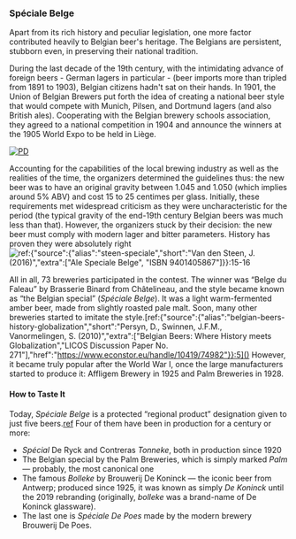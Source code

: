 ### Spéciale Belge

Apart from its rich history and peculiar legislation, one more factor contributed heavily to Belgian beer's heritage. The Belgians are persistent, stubborn even, in preserving their national tradition.

During the last decade of the 19th century, with the intimidating advance of foreign beers - German lagers in particular - (beer imports more than tripled from 1891 to 1903), Belgian citizens hadn't sat on their hands. In 1901, the Union of Belgian Brewers put forth the idea of creating a national beer style that would compete with Munich, Pilsen, and Dortmund lagers (and also British ales). Cooperating with the Belgian brewery schools association, they agreed to a national competition in 1904 and announce the winners at the 1905 World Expo to be held in Liège.

[![PD](/img/liege-expo-1905.jpg "Official poster of the 1905 World Expo in Liege")](https://commons.wikimedia.org/wiki/File:Affiche_1905.jpg)

Accounting for the capabilities of the local brewing industry as well as the realities of the time, the organizers determined the guidelines thus: the new beer was to have an original gravity between 1.045 and 1.050 (which implies around 5% ABV) and cost 15 to 25 centimes per glass. Initially, these requirements met widespread criticism as they were uncharacteristic for the period (the typical gravity of the end-19th century Belgian beers was much less than that). However, the organizers stuck by their decision: the new beer must comply with modern lager and bitter parameters. History has proven they were absolutely right![ref:{"source":{"alias":"steen-speciale","short":"Van den Steen, J. (2016)","extra":["Ale Speciale Belge", "ISBN 9401405867"]}}:15-16]()

All in all, 73 breweries participated in the contest. The winner was “Belge du Faleau” by Brasserie Binard from Châtelineau, and the style became known as “the Belgian special” (*Spéciale Belge*). It was a light warm-fermented amber beer, made from slightly roasted pale malt. Soon, many other breweries started to imitate the style.[ref:{"source":{"alias":"belgian-beers-history-globalization","short":"Persyn, D., Swinnen, J.F.M., Vanormelingen, S. (2010)","extra":["Belgian Beers: Where History meets Globalization","LICOS Discussion Paper No. 271"],"href":"https://www.econstor.eu/handle/10419/74982"}}:5]() However, it became truly popular after the World War I, once the large manufacturers started to produce it: Affligem Brewery in 1925 and Palm Breweries in 1928.

#### How to Taste It

Today, *Spéciale Belge* is a protected “regional product” designation given to just five beers.[ref](https://www.streekproduct.be/weetjes/amberkleurige-speciale-belge-ale-bieren-behoren-tot-onze-rijke-biertraditie) Four of them have been in production for a century or more:

  * *Spécial* De Ryck and Contreras *Tonneke*, both in production since 1920
  * The Belgian special by the Palm Breweries, which is simply marked *Palm* — probably, the most canonical one
  * The famous *Bolleke* by Brouwerij De Koninck — the iconic beer from Antwerp; produced since 1925, it was known as simply *De Koninck* until the 2019 rebranding (originally, *bolleke* was a brand-name of De Koninck glassware).
  * The last one is *Spéciale De Poes* made by the modern brewery Brouwerij De Poes.